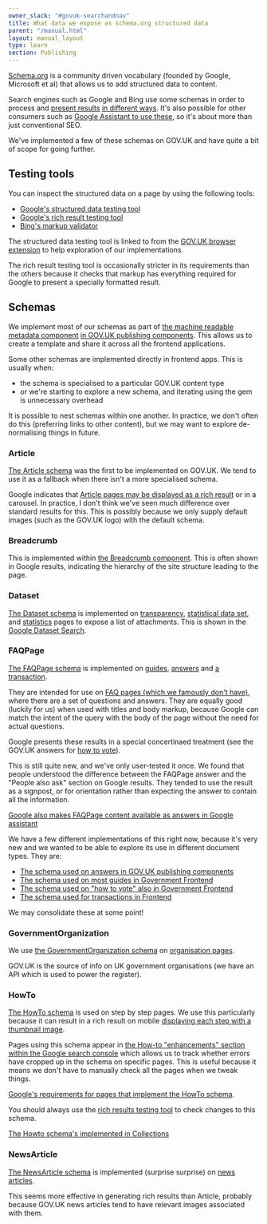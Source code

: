 ```yaml
---
owner_slack: "#govuk-searchandnav"
title: What data we expose as schema.org structured data
parent: "/manual.html"
layout: manual_layout
type: learn
section: Publishing
---
```


[Schema.org](https://schema.org/) is a community driven vocabulary (founded by Google, Microsoft et al) that allows us to add structured data to content.

Search engines such as Google and Bing use some schemas in order to process and [present results](https://developers.google.com/search/docs/data-types/article) [in different ways](https://www.bing.com/webmaster/help/marking-up-your-site-with-structured-data-3a93e731). It's also possible for other consumers such as [Google Assistant to use these](https://developers.google.com/assistant/content/faq), so it's about more than just conventional SEO.

We've implemented a few of these schemas on GOV.UK and have quite a bit of scope for going further.

## Testing tools

You can inspect the structured data on a page by using the following tools:

- [Google's structured data testing tool](https://search.google.com/structured-data/testing-tool/u/0/)
- [Google's rich result testing tool](https://search.google.com/test/rich-results)
- [Bing's markup validator](https://www.bing.com/toolbox/markup-validator)

The structured data testing tool is linked to from the [GOV.UK browser extension](https://github.com/alphagov/govuk-browser-extension/pull/133) to help exploration of our implementations.

The rich result testing tool is occasionally stricter in its requirements than the others because it checks that markup has everything required for Google to present a specially formatted result.

## Schemas

We implement most of our schemas as part of [the machine readable metadata component](https://components.publishing.service.gov.uk/component-guide/machine_readable_metadata) [in GOV.UK publishing components](https://github.com/alphagov/govuk_publishing_components/blob/master/lib/govuk_publishing_components/presenters/schema_org.rb).  This allows us to create a template and share it across all the frontend applications.

Some other schemas are implemented directly in frontend apps. This is usually when:

- the schema is specialised to a particular GOV.UK content type
- or we're starting to explore a new schema, and iterating using the gem is unnecessary overhead

It is possible to nest schemas within one another. In practice, we don't often do this (preferring links to other content), but we may want to explore de-normalising things in future.

### Article

[The Article schema](https://schema.org/Article) was the first to be implemented on GOV.UK.  We tend to use it as a fallback when there isn't a more specialised schema.

Google indicates that [Article pages may be displayed as a rich result](https://developers.google.com/search/docs/data-types/article) or in a carousel. In practice, I don't think we've seen much difference over standard results for this.  This is possibly because we only supply default images (such as the GOV.UK logo) with the default schema.

### Breadcrumb

This is implemented within [the Breadcrumb component](https://github.com/alphagov/govuk_publishing_components/blob/c0a1add0a222ab105a08133967f0d362e86b5604/app/views/govuk_publishing_components/components/_breadcrumbs.html.erb#L11). This is often shown in Google results, indicating the hierarchy of the site structure leading to the page.

### Dataset

[The Dataset schema](https://schema.org/Dataset) is implemented on [transparency](https://www.gov.uk/government/publications/latest-figures-show-millions-benefitting-from-treasury-coronavirus-support-schemes), [statistical data set](https://www.gov.uk/government/statistical-data-sets/unclaimed-estates-list), and [statistics](https://www.gov.uk/government/statistics/labour-market-in-the-regions-of-the-uk-may-2020) pages to expose a list of attachments.  This is shown in the [Google Dataset Search](https://datasetsearch.research.google.com/search?query=site%3Awww.gov.uk).

### FAQPage

[The FAQPage schema](https://schema.org/FAQPage) is implemented on [guides](https://www.gov.uk/universal-credit), [answers](https://www.gov.uk/benefits-calculators) and [a transaction](https://www.gov.uk/register-to-vote).

They are intended for use on [FAQ pages (which we famously don't have)](https://gds.blog.gov.uk/2013/07/25/faqs-why-we-dont-have-them/), where there are a set of questions and answers. They are equally good (luckily for us) when used with titles and body markup, because Google can match the intent of the query with the body of the page without the need for actual questions.

Google presents these results in a special concertinaed treatment (see the GOV.UK answers for [how to vote](https://www.google.com/search?q=how+to+vote)).

This is still quite new, and we've only user-tested it once.  We found that people understood the difference between the FAQPage answer and the "People also ask" section on Google results. They tended to use the result as a signpost, or for orientation rather than expecting the answer to contain all the information.

[Google also makes FAQPage content available as answers in Google assistant](https://developers.google.com/assistant/content/faq)

We have a few different implementations of this right now, because it's very new and we wanted to be able to explore its use in different document types.  They are:

- [The schema used on answers in GOV.UK publishing components](https://github.com/alphagov/govuk_publishing_components/blob/master/lib/govuk_publishing_components/presenters/machine_readable/faq_page_schema.rb)
- [The schema used on most guides in Government Frontend](https://github.com/alphagov/government-frontend/blob/main/app/presenters/machine_readable/guide_faq_page_schema_presenter.rb)
- [The schema used on "how to vote" also in Government Frontend](https://github.com/alphagov/government-frontend/blob/main/app/presenters/machine_readable/yaml_faq_page_schema_presenter.rb)
- [The schema used for transactions in Frontend](https://github.com/alphagov/frontend/blob/7c6e5e342d778f1d9c136bd80e3f34a133532481/app/presenters/machine_readable/transaction_faq_page_schema.rb)

We may consolidate these at some point!

### GovernmentOrganization

We use [the GovernmentOrganization schema](https://schema.org/GovernmentOrganization) on [organisation pages](https://www.gov.uk/government/organisations/government-digital-service).

GOV.UK is the source of info on UK government organisations (we have an API which is used to power the register).

### HowTo

[The HowTo schema](https://schema.org/HowTo) is used on step by step pages. We use this particularly because it can result in a rich result on mobile [displaying each step with a thumbnail image](https://search.google.com/test/rich-results?utm_campaign=devsite&utm_medium=jsonld&utm_source=how-to&id=5DXkD7BHHFDFj-QuPvlQvQ&view=search-preview).

Pages using this schema appear in [the How-to "enhancements" section within the Google search console](https://search.google.com/search-console/how-to?resource_id=https%3A%2F%2Fwww.gov.uk%2F) which allows us to track whether errors have cropped up in the schema on specific pages.  This is useful because it means we don't have to manually check all the pages when we tweak things.

[Google's requirements for pages that implement the HowTo schema](https://developers.google.com/search/docs/data-types/how-to).

You should always use the [rich results testing tool](https://search.google.com/test/rich-results) to check changes to this schema.

[The Howto schema's implemented in Collections](https://github.com/alphagov/collections/blob/master/app/models/schemas/how_to.rb)

### NewsArticle

[The NewsArticle schema](https://schema.org/NewsArticle) is implemented (surprise surprise) on [news articles](https://github.com/alphagov/government-frontend/blob/11dfc12b47ede18897be28350db31ca23743c46c/app/views/content_items/news_article.html.erb#L3).

This seems more effective in generating rich results than Article, probably because GOV.UK news articles tend to have relevant images associated with them.
